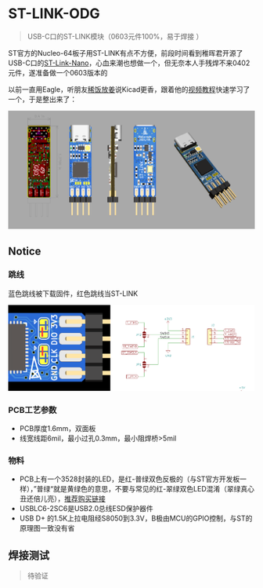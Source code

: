 # ST-LINK-ODG

> USB-C口的ST-LINK模块（0603元件100%，易于焊接 ）

ST官方的Nucleo-64板子用ST-LINK有点不方便，前段时间看到稚晖君开源了USB-C口的[ST-Link-Nano](https://github.com/peng-zhihui/ST-Link-Nano)，心血来潮也想做一个，但无奈本人手残焊不来0402元件，遂准备做一个0603版本的

以前一直用Eagle，听朋友[稀饭放姜](https://space.bilibili.com/393224264?spm_id_from=333.788.b_765f7570696e666f.1)说Kicad更香，跟着他的[视频教程]((https://www.bilibili.com/video/BV12J411z7j7?from=search&seid=1305491858116785113))快速学习了一个，于是整出来了：

![Kicad_Pcb](Images/Kicad_Pcb.png)

## Notice

### 跳线

蓝色跳线被下载固件，红色跳线当ST-LINK

![Jumper](Images/Jumper.png)

### PCB工艺参数

- PCB厚度1.6mm，双面板
- 线宽线距6mil，最小过孔0.3mm，最小阻焊桥>5mil

### 物料

- PCB上有一个3528封装的LED，是红-普绿双色反极的（与ST官方开发板一样），”普绿“就是黄绿色的意思，不要与常见的红-翠绿双色LED混淆（翠绿真心丑还倍儿亮），[推荐购买链接](https://item.taobao.com/item.htm?id=569456631431)
- USBLC6-2SC6是USB2.0总线ESD保护器件
- USB D+ 的1.5K上拉电阻经S8050到3.3V，B极由MCU的GPIO控制，与ST的原理图一致没有省

## 焊接测试

> 待验证